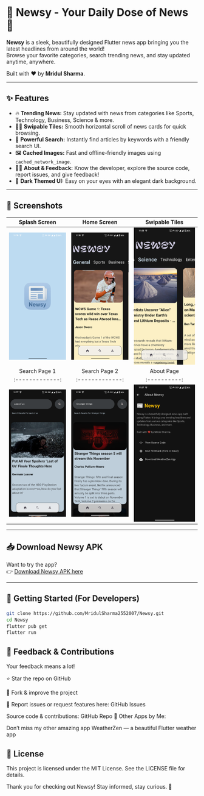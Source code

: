 # 📰 Newsy - Your Daily Dose of News 🌟

**Newsy** is a sleek, beautifully designed Flutter news app bringing you the latest headlines from around the world!  
Browse your favorite categories, search trending news, and stay updated anytime, anywhere.

Built with ❤️ by **Mridul Sharma**.

---

## ✨ Features

- 🔥 **Trending News:** Stay updated with news from categories like Sports, Technology, Business, Science & more.  
- 🏄‍♂️ **Swipable Tiles:** Smooth horizontal scroll of news cards for quick browsing.  
- 🔎 **Powerful Search:** Instantly find articles by keywords with a friendly search UI.  
- 🖼️ **Cached Images:** Fast and offline-friendly images using `cached_network_image`.  
- 🧑‍💻 **About & Feedback:** Know the developer, explore the source code, report issues, and give feedback!  
- 🌈 **Dark Themed UI:** Easy on your eyes with an elegant dark background.  
---

## 📸 Screenshots

| Splash Screen | Home Screen | Swipable Tiles | 
|:-------------:|:-----------:|:--------------:|
| ![Splash](assetsforgithub/flutter_07.png) | ![Home](assetsforgithub/flutter_01.png) | ![Tiles](assetsforgithub/flutter_06.png) |
| Search Page 1 | Search Page 2 | About Page |
|:-------------:|:-------------:|:----------:|
| ![Search1](assetsforgithub/flutter_03.png) | ![Search2](assetsforgithub/flutter_02.png) | ![About](assetsforgithub/flutter_04.png) |

---

## 📥 Download Newsy APK

Want to try the app?  
👉 [Download Newsy APK here](https://drive.google.com/file/d/1qWSe3ab6YjEJDzfcF95nEwWlhwSWpMHx/view?usp=drive_link)

---

## 🚀 Getting Started (For Developers)

```bash
git clone https://github.com/MridulSharma2552007/Newsy.git
cd Newsy
flutter pub get
flutter run
```
## 🤝 Feedback & Contributions

Your feedback means a lot!

 ⭐ Star the repo on GitHub

  🍴 Fork & improve the project

   🐞 Report issues or request features here:
    GitHub Issues

Source code & contributions:
GitHub Repo
📱 Other Apps by Me:

Don’t miss my other amazing app WeatherZen — a beautiful Flutter weather app

## 📄 License

This project is licensed under the MIT License. See the LICENSE file for details.

Thank you for checking out Newsy!
Stay informed, stay curious. 🚀

